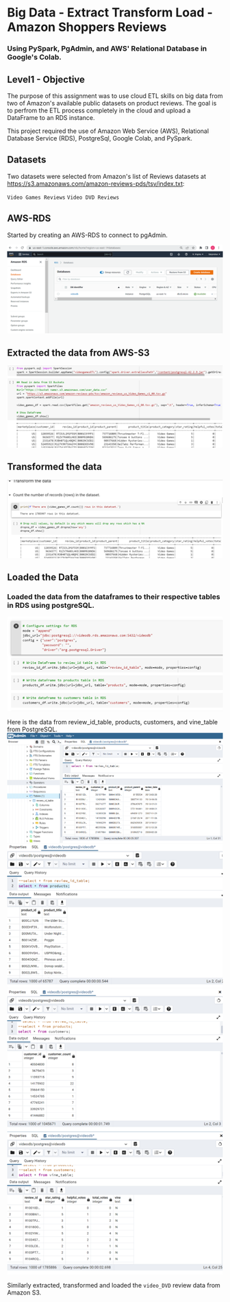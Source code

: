# Big Data - Extract Transform Load - Amazon Shoppers Reviews

### Using PySpark, PgAdmin, and AWS' Relational Database in Google's Colab.


## Level1 - Objective

The purpose of this assignment was to use cloud ETL skills on big data from two of Amazon's available public datasets on product reviews. The goal is to perfrom the ETL process completely in the cloud and upload a DataFrame to an RDS instance.

This project required the use of Amazon Web Service (AWS), Relational Database Service (RDS), PostgreSql, Google Colab, and PySpark.

## Datasets
Two datasets were selected from Amazon's list of Reviews datasets at https://s3.amazonaws.com/amazon-reviews-pds/tsv/index.txt:

`Video Games Reviews`
`Video DVD Reviews`

## AWS-RDS
Started by creating an AWS-RDS to connect to pgAdmin.

![AWS-RDS](Images/RDS_videodb.png)

## Extracted the data from AWS-S3
![Extract_data](Images/Extract_Data_fromS3.png)

## Transformed the data
![Transform_data](Images/Transform_data.png)

## Loaded the Data
### Loaded the data from the dataframes to their respective tables in RDS using postgreSQL.
![Load_data](Images/Loading_to_RDS.png)

Here is the data from review_id_table, products, customers, and vine_table from PostgreSQL.
![review_id_table](Images/review_id_table_postgresql.png)
![products](Images/products_table.png)
![customers](Images/customers.png)
![vine_table](Images/vine_table.png)

Similarly extracted, transformed and loaded the `video_DVD` review data from Amazon S3.